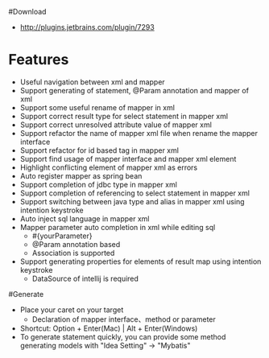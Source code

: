 #Download

* http://plugins.jetbrains.com/plugin/7293

# Features

* Useful navigation between xml and mapper
* Support generating of statement, @Param annotation and mapper of xml
* Support some useful rename of mapper in xml
* Support correct result type for select statement in mapper xml
* Support correct unresolved attribute value of mapper xml
* Support refactor the name of mapper xml file when rename the mapper interface
* Support refactor for id based tag in mapper xml
* Support find usage of mapper interface and mapper xml element
* Highlight conflicting element of mapper xml as errors
* Auto register mapper as spring bean
* Support completion of jdbc type in mapper xml
* Support completion of referencing to select statement in mapper xml
* Support switching between java type and alias in mapper xml using intention keystroke
* Auto inject sql language in mapper xml
* Mapper parameter auto completion in xml while editing sql
    * \#{yourParameter}
    * @Param annotation based
    * Association is supported
* Support generating properties for elements of result map using intention keystroke
    * DataSource of intellij is required

#Generate

* Place your caret on your target
    * Declaration of mapper interface、method or parameter
* Shortcut: Option + Enter(Mac) | Alt + Enter(Windows)
* To generate statement quickly, you can provide some method generating models with "Idea Setting" -> "Mybatis"
